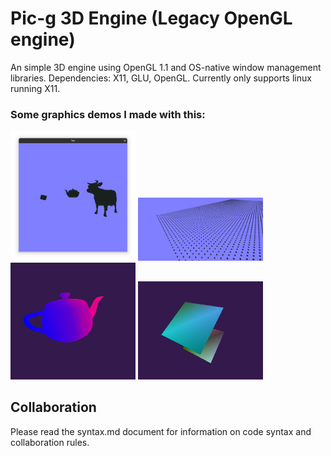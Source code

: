 # Pic-g 3D Engine (Legacy OpenGL engine)
An simple 3D engine using OpenGL 1.1 and OS-native window management libraries.
Dependencies: X11, GLU, OpenGL. Currently only supports linux running X11.

### Some graphics demos I made with this:

<img src="dev/screenshots/demo18_11_24.png" alt="drawing" width="200"/>
<img src="dev/screenshots/demo_14_1_25.png" alt="drawing" width="200"/>
<img src="dev/screenshots/teapot.png" alt="drawing" width="200"/>
<img src="dev/screenshots/image.png" alt="drawing" width="200"/>



## Collaboration
Please read the syntax.md document for information on code syntax and collaboration rules.